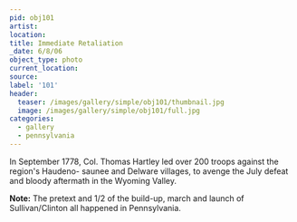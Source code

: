 ```yaml
---
pid: obj101
artist:
location:
title: Immediate Retaliation
_date: 6/8/06
object_type: photo
current_location:
source:
label: '101'
header:
  teaser: /images/gallery/simple/obj101/thumbnail.jpg
  image: /images/gallery/simple/obj101/full.jpg
categories:
  - gallery
  - pennsylvania
---
```

In September 1778, Col. Thomas Hartley led over 200 troops against the region's Haudeno- saunee and Delware villages, to avenge the July defeat and bloody aftermath in the Wyoming Valley.

**Note:**
The pretext and 1/2 of the build-up, march and launch of Sullivan/Clinton all happened in Pennsylvania.
